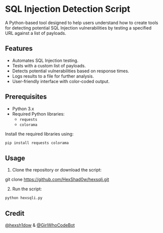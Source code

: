 # SQL Injection Detection Script

A Python-based tool designed to help users understand how to create tools for detecting potential SQL Injection vulnerabilities by testing a specified URL against a list of payloads.

## Features

- Automates SQL Injection testing.
- Tests with a custom list of payloads.
- Detects potential vulnerabilities based on response times.
- Logs results to a file for further analysis.
- User-friendly interface with color-coded output.

## Prerequisites

- Python 3.x
- Required Python libraries:
  - `requests`
  - `colorama`

Install the required libraries using:

```bash
pip install requests colorama
```
## Usage

1. Clone the repository or download the script:

git clone https://github.com/HexShad0w/hexsqli.git


2. Run the script:

```bash
python hexsqli.py
```

## Credit 

<a href="https://x.com/hexsh1dow">@hexsh1dow</a> &
<a href="https://x.com/GirlsWhoCodeBot">@GirlWhoCodeBot</a>

